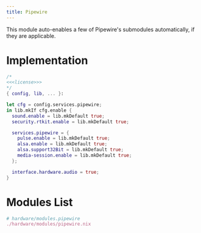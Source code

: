 ```yaml
---
title: Pipewire
---
```

This module auto-enables a few of Pipewire's submodules automatically, if they are applicable.

# Implementation
```nix hardware/modules/pipewire.nix
/*
<<<license>>>
*/
{ config, lib, ... }:

let cfg = config.services.pipewire;
in lib.mkIf cfg.enable {
  sound.enable = lib.mkDefault true;
  security.rtkit.enable = lib.mkDefault true;

  services.pipewire = {
    pulse.enable = lib.mkDefault true;
    alsa.enable = lib.mkDefault true;
    alsa.support32Bit = lib.mkDefault true;
    media-session.enable = lib.mkDefault true;
  };

  interface.hardware.audio = true;
}
```

# Modules List
```nix "hardware/modules" +=
# hardware/modules.pipewire
./hardware/modules/pipewire.nix
```
